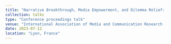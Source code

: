 ```yaml
---
title: "Narrative Breakthrough, Media Empowerment, and Dilemma Relief: Museum Aesthetic Education Practice on TikTok"
collection: talks
type: "Conference proceedings talk"
venue: "International Association of Media and Communication Research (IAMCR) 2023, Media Education Research Section (MER)"
date: 2023-07-12
location: "Lyon, France"
---
```


